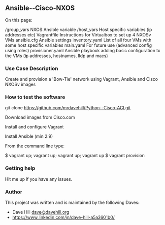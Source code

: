 ## Ansible--Cisco-NXOS

On this page:

/group_vars       NXOS Ansible variable
/host_vars        Host specific variables (ip addresses etc)
Vagrantfile       Instructions for Virtualbox to set up 4 NXOSv VMs
ansible.cfg       Ansible settings
inventory.yaml    List of all four VMs with some host specific variables
main.yaml         For future use (advanced config using roles)
provisioner.yaml  Ansible playbook adding basic configuration to the VMs (ip addresses, hostnames, lldp and macs)
 
### Use Case Description

Create and provision a 'Bow-Tie' network using Vagrant, Ansible and Cisco NXOSv images

### How to test the software

git clone https://github.com/mrdavehill/Python--Cisco-ACI.git

Download images from Cisco.com

Install and configure Vagrant

Install Ansible (min 2.9)

From the command line type:

$ vagrant up; vagrant up; vagrant up; vagrant up
$ vagrant provision

### Getting help

Hit me up if you have any issues.

### Author

This project was written and is maintained by the following Daves:

* Dave Hill <dave@davehill.org>
* https://www.linkedin.com/in/dave-hill-a5a3601b0/

